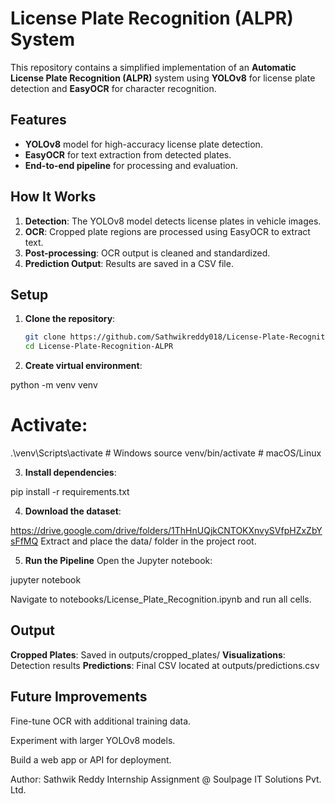 # **License Plate Recognition (ALPR) System**

This repository contains a simplified implementation of an **Automatic License Plate Recognition (ALPR)** system using **YOLOv8** for license plate detection and **EasyOCR** for character recognition.

## **Features**

- **YOLOv8** model for high-accuracy license plate detection.
- **EasyOCR** for text extraction from detected plates.
- **End-to-end pipeline** for processing and evaluation.

## **How It Works**

1. **Detection**: The YOLOv8 model detects license plates in vehicle images.
2. **OCR**: Cropped plate regions are processed using EasyOCR to extract text.
3. **Post-processing**: OCR output is cleaned and standardized.
4. **Prediction Output**: Results are saved in a CSV file.

## **Setup**

1. **Clone the repository**:
   ```bash
   git clone https://github.com/Sathwikreddy018/License-Plate-Recognition-ALPR.git
   cd License-Plate-Recognition-ALPR

2. **Create virtual environment**:

python -m venv venv
# Activate:
.\venv\Scripts\activate     # Windows
source venv/bin/activate     # macOS/Linux

3. **Install dependencies**:

pip install -r requirements.txt

4. **Download the dataset**:

https://drive.google.com/drive/folders/1ThHnUQjkCNTOKXnvySVfpHZxZbYsFfMQ
Extract and place the data/ folder in the project root.

5. **Run the Pipeline**
Open the Jupyter notebook:

jupyter notebook

Navigate to notebooks/License_Plate_Recognition.ipynb and run all cells.

## **Output**
**Cropped Plates**: Saved in outputs/cropped_plates/
**Visualizations**: Detection results
**Predictions**: Final CSV located at outputs/predictions.csv

## **Future Improvements**
Fine-tune OCR with additional training data.

Experiment with larger YOLOv8 models.

Build a web app or API for deployment.

Author: Sathwik Reddy
Internship Assignment @ Soulpage IT Solutions Pvt. Ltd.


